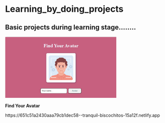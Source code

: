 # Learning_by_doing_projects
Basic projects during learning stage........
---
 <img src="Screenshot 2023-10-03 231919.png" height="200px">

**Find Your Avatar**
<p>https://651c51a2430aaa79cb1dec58--tranquil-biscochitos-15a12f.netlify.app</p>

